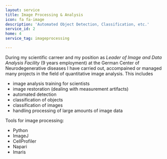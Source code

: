 ```yaml
---
layout: service
title: Image Processing & Analysis
icon: fa fa-image
description: 'Automated Object Detection, Classification, etc.'
service_id: 2
home: 4
service_tag: imageprocessing

---
```


During my scientific carreer and my position as *Leader of Image and Data Analysis Facility* (9 years employment) at the German Center of Neurodegenerative diseases I have carried out, accompained or managed many projects in the field of quantitative image analysis. This includes

* image analysis training for scientists
* image restoration (dealing with measurement artifacts)
* automated detection
* classification of objects
* classification of images
* handling processing of large amounts of image data

Tools for image processing:

* Python
* ImageJ
* CellProfiler
* Napari
* Imaris


